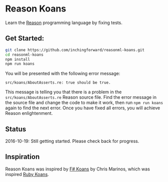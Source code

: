 # Reason Koans

Learn the [Reason](https://facebook.github.io/reason/) programming language by fixing tests.

## Get Started:

```sh
git clone https://github.com/inchingforward/reasonml-koans.git
cd reasonml-koans
npm install
npm run koans
```

You will be presented with the following error message:

    src/koans/AboutAsserts.re: true should be true.

This message is telling you that there is a problem in the `src/koans/AboutAsserts.re` Reason source file.  Find the error message in the source file and change the code to make it work, then run `npm run koans` again to find the next error.  Once you have fixed all errors, you will achieve Reason enlightenment.

## Status

2016-10-19: Still getting started.  Please check back for progress.

## Inspiration

Reason Koans was inspired by [F# Koans](https://github.com/ChrisMarinos/FSharpKoans) by Chris Marinos, which was inspired [Ruby Koans](http://rubykoans.com/).
